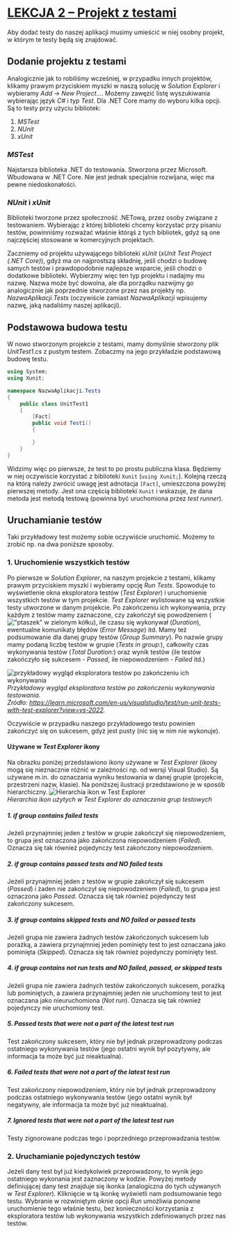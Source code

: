 # [LEKCJA 2 – Projekt z testami](https://kurs.szkoladotneta.pl/zostan-programista-asp-net/tydzien-4-testowanie/lekcja-2-projekt-z-testami/)
Aby dodać testy do naszej aplikacji musimy umieścić w niej osobny projekt, w którym te testy będą się znajdować.
## Dodanie projektu z testami
Analogicznie jak to robiliśmy wcześniej, w przypadku innych projektów, klikamy prawym przyciskiem myszki w naszą solucję w _Solution Explorer_ i wybieramy _Add_ -> _New Project..._. Możemy zawęzić listę wyszukiwania wybierając język _C#_ i typ _Test_. Dla .NET Core mamy do wyboru kilka opcji. Są to testy przy użyciu bibliotek:
1. _MSTest_
2. _NUnit_
3. _xUnit_
### _MSTest_
Najstarsza biblioteka .NET do testowania. Stworzona przez Microsoft. Wbudowana w .NET Core. Nie jest jednak specjalnie rozwijana, więc ma pewne niedoskonałości.
### _NUnit_ i _xUnit_
Biblioteki tworzone przez społeczność .NETową, przez osoby związane z testowaniem. Wybierając z której biblioteki chcemy korzystać przy pisaniu testów, powinniśmy rozważać właśnie którąś z tych bibliotek, gdyż są one najczęściej stosowane w komercyjnych projektach.

Zaczniemy od projektu używającego biblioteki _xUnit_ (_xUnit Test Project (.NET Core)_), gdyż ma on najprostszą składnię, jeśli chodzi o budowę samych testów i prawdopodobnie najlepsze wsparcie, jeśli chodzi o dodatkowe biblioteki. Wybierzmy więc ten typ projektu i nadajmy mu nazwę. Nazwa może być dowolna, ale dla porządku nazwijmy go analogicznie jak poprzednie stworzone przez nas projekty np. _NazwaAplikacji.Tests_ (oczywiście zamiast _NazwaAplikacji_ wpisujemy nazwę, jaką nadaliśmy naszej aplikacji).
## Podstawowa budowa testu
W nowo stworzonym projekcie z testami, mamy domyślnie stworzony plik _UnitTest1.cs_ z pustym testem. Zobaczmy na jego przykładzie podstawową budowę testu.
```csharp =
using System;
using Xunit;

namespace NazwaAplikacji.Tests
{
    public class UnitTest1
    {
        [Fact]
        public void Test1()
        {

        }
    }
}
```
Widzimy więc po pierwsze, że test to po prostu publiczna klasa. Będziemy w niej oczywiście korzystać z biblioteki `Xunit` (`using Xunit;`). Kolejną rzeczą na którą należy zwrócić uwagę jest adnotacja `[Fact]`, umieszczona powyżej pierwszej metody. Jest ona częścią biblioteki `Xunit` i wskazuje, że dana metoda jest metodą testową (powinna być uruchomiona przez _test runner_).
## Uruchamianie testów
Taki przykładowy test możemy sobie oczywiście uruchomić. Możemy to zrobić np. na dwa poniższe sposoby.
### 1. Uruchomienie wszystkich testów
Po pierwsze w _Solution Explorer_, na naszym projekcie z testami, klikamy prawym przyciskiem myszki i wybieramy opcję _Run Tests_. Spowoduje to wyświetlenie okna eksploratora testów (_Test Explorer_) i uruchomienie wszystkich testów w tym projekcie. _Test Explorer_ wylistowane są wszystkie testy utworzone w danym projekcie. Po zakończeniu ich wykonywania, przy każdym z testów mamy zaznaczone, czy zakończył się powodzeniem (!["ptaszek" w zielonym kółku](https://learn.microsoft.com/en-us/visualstudio/media/yes-icon.png?view=vs-2022)), ile czasu się wykonywał (_Duration_), ewentualne komunikaty błędów (_Error Message_) itd. Mamy też podsumowanie dla danej grupy testów (_Group Summary_). Po nazwie grupy mamy podaną liczbę testów w grupie (_Tests in group:_), całkowity czas wykonywania testów (_Total Duration:_) oraz wynik testów (ile testów zakończyło się sukcesem - _Passed_, ile niepowodzeniem - _Failed_ itd.)

![przykładowy wygląd eksploratora testów po zakończeniu ich wykonywania](https://learn.microsoft.com/en-us/visualstudio/test/media/vs-2022/test-explorer-17-0.png?view=vs-2022)<br/>
_Przykładowy  wygląd eksploratora testów po zakończeniu wykonywania testowania.<br/>
Źródło: https://learn.microsoft.com/en-us/visualstudio/test/run-unit-tests-with-test-explorer?view=vs-2022._

Oczywiście w przypadku naszego przykładowego testu powinien zakończyć się on sukcesem, gdyż jest pusty (nic się w nim nie wykonuje).

#### Używane w _Test Explorer_ ikony
Na obrazku poniżej przedstawiono ikony używane w _Test Explorer_ (ikony mogą się nieznacznie różnić w zależności np. od wersji Visual Studio). Są używane m.in. do oznaczania wyniku testowania w danej grupie (projekcie, przestrzeni nazw, klasie). Na poniższej ilustracji przedstawiono je w sposób hierarchiczny.
![Hierarchia ikon w Test Explorer](https://learn.microsoft.com/en-us/visualstudio/test/media/testex-hierarchy-icons.png?view=vs-2022)<br/>
_Hierarchia ikon użytych w Test Explorer do oznaczenia grup testowych_
##### 1. _if group contains failed tests_
Jeżeli przynajmniej jeden z testów w grupie zakończył się niepowodzeniem, to grupa jest oznaczona jako zakończona niepowodzeniem (_Failed_). Oznacza się tak również pojedynczy test zakończony niepowodzeniem.
##### 2. _if group contains passed tests and NO failed tests_
Jeżeli przynajmniej jeden z testów w grupie zakończył się sukcesem (_Passed_) i żaden nie zakończył się niepowodzeniem (_Failed_), to grupa jest oznaczona jako _Passed_. Oznacza się tak również pojedynczy test zakończony sukcesem.
##### 3. _if group contains skipped tests and NO failed or passed tests_
Jeżeli grupa nie zawiera żadnych testów zakończonych sukcesem lub porażką, a zawiera przynajmniej jeden pominięty test to jest oznaczana jako pominięta (_Skipped_). Oznacza się tak również pojedynczy pominięty test.
##### 4. _if group contains not run tests and NO failed, passed, or skipped tests_
Jeżeli grupa nie zawiera żadnych testów zakończonych sukcesem, porażką lub pominiętych, a zawiera przynajmniej jeden nie uruchomiony test to jest oznaczana jako nieuruchomiona (_Not run_). Oznacza się tak również pojedynczy nie uruchomiony test.
##### 5. _Passed tests that were not a part of the latest test run_
Test zakończony sukcesem, który nie był jednak przeprowadzony podczas ostatniego wykonywania testów (jego ostatni wynik był pozytywny, ale informacja ta może być już nieaktualna).
##### 6. _Failed tests that were not a part of the latest test run_
Test zakończony niepowodzeniem, który nie był jednak przeprowadzony podczas ostatniego wykonywania testów (jego ostatni wynik był negatywny, ale informacja ta może być już nieaktualna).
##### 7. _Ignored tests that were not a part of the latest test run_
Testy zignorowane podczas tego i poprzedniego przeprowadzania testów.
### 2. Uruchamianie pojedynczych testów
Jeżeli dany test był już kiedykolwiek przeprowadzony, to wynik jego ostatniego wykonania jest zaznaczony w kodzie. Powyżej metody definiującej dany test znajduje się ikonka (analogiczna do tych używanych w _Test Explorer_). Kliknięcie w tą ikonkę wyświetli nam podsumowanie tego testu. Wybranie w rozwiniętym oknie opcji _Run_ umożliwia ponowne uruchomienie tego właśnie testu, bez konieczności korzystania z eksploratora testów lub wykonywania wszystkich zdefiniowanych przez nas testów.
